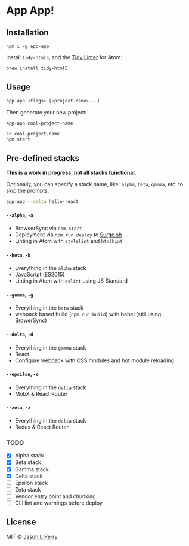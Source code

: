 # App App!

## Installation

`npm i -g app-app`

Install `tidy-html5`, and the [Tidy Linter](https://atom.io/packages/linter-tidy) for Atom:

```bash
brew install tidy-html5
```

## Usage

```bash
app-app <flags> [<project-name>...]
```

Then generate your new project:

```bash
app-app cool-project-name

cd cool-project-name
npm start
```

## Pre-defined stacks

**This is a work in progress, not all stacks functional.**

Optionally, you can specify a stack name, like: `alpha`, `beta`, `gamma`, etc. to skip the prompts.

```bash
app-app --delta hello-react
```

#### `--alpha`, `-a`

- BrowserSync via `npm start`
- Deployment via `npm run deploy` to [Surge.sh](https://surge.sh)
- Linting in Atom with `stylelint` and `htmlhint`

#### `--beta`, `-b`

- Everything in the `alpha` stack
- JavaScript (ES2015)
- Linting in Atom with `eslint` using JS Standard

#### `--gamma`, `-g`

- Everything in the `beta` stack
- webpack based build (`npm run build`) with babel (still using BrowerSync)

#### `--delta`, `-d`

- Everything in the `gamma` stack
- React
- Configure webpack with CSS modules and hot module reloading

#### `--epsilon`, `-e`

- Everything in the `delta` stack
- MobX & React Router

#### `--zeta`, `-z`

- Everything in the `delta` stack
- Redux & React Router

### TODO

- [x] Alpha stack
- [x] Beta stack
- [x] Gamma stack
- [x] Delta stack
- [ ] Epsilon stack
- [ ] Zeta stack
- [ ] Vendor entry point and chunking
- [ ] CLI lint and warnings before deploy

## License

MIT &copy; [Jason L Perry](https://github.com/ambethia)
